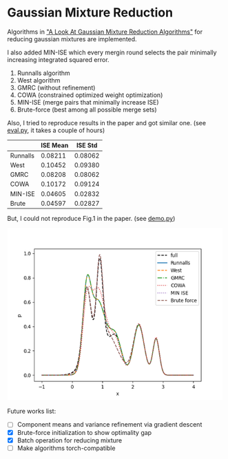 # Gaussian Mixture Reduction

Algorithms in ["A Look At Gaussian Mixture Reduction Algorithms"](https://ieeexplore.ieee.org/stamp/stamp.jsp?arnumber=5977695) for reducing gaussian mixtures are implemented.

I also added MIN-ISE which every mergin round selects the pair minimally increasing integrated squared error.

1) Runnalls algorithm
2) West algorithm
3) GMRC (without refinement)
4) COWA (constrained optimized weight optimization)
5) MIN-ISE (merge pairs that minimally increase ISE)
6) Brute-force (best among all possible merge sets)

Also, I tried to reproduce results in the paper and got similar one. (see [eval.py](./eval.py), it takes a couple of hours)

|          | ISE Mean  | ISE Std  |
|----------|-----------|----------|
| Runnalls | 0.08211   | 0.08062  |
| West     | 0.10452   | 0.09380  |
| GMRC     | 0.08208   | 0.08062  |
| COWA     | 0.10172   | 0.09124  |
| MIN-ISE  | 0.04605   | 0.02832  |
| Brute    | 0.04597   | 0.02827  |

But, I could not reproduce Fig.1 in the paper. (see [demo.py](./demo.py))

<img alt="Reducec mixtures" height="400" src="./images/demo.png" width="500"/>

Future works list:
- [ ] Component means and variance refinement via gradient descent
- [x] Brute-force initialization to show optimality gap
- [x] Batch operation for reducing mixture
- [ ] Make algorithms torch-compatible
